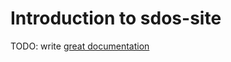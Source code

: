 # Introduction to sdos-site

TODO: write [great documentation](http://jacobian.org/writing/great-documentation/what-to-write/)

